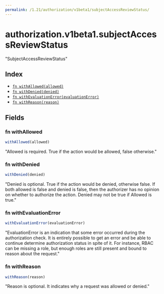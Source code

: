 ```yaml
---
permalink: /1.21/authorization/v1beta1/subjectAccessReviewStatus/
---
```


# authorization.v1beta1.subjectAccessReviewStatus

"SubjectAccessReviewStatus"

## Index

* [`fn withAllowed(allowed)`](#fn-withallowed)
* [`fn withDenied(denied)`](#fn-withdenied)
* [`fn withEvaluationError(evaluationError)`](#fn-withevaluationerror)
* [`fn withReason(reason)`](#fn-withreason)

## Fields

### fn withAllowed

```ts
withAllowed(allowed)
```

"Allowed is required. True if the action would be allowed, false otherwise."

### fn withDenied

```ts
withDenied(denied)
```

"Denied is optional. True if the action would be denied, otherwise false. If both allowed is false and denied is false, then the authorizer has no opinion on whether to authorize the action. Denied may not be true if Allowed is true."

### fn withEvaluationError

```ts
withEvaluationError(evaluationError)
```

"EvaluationError is an indication that some error occurred during the authorization check. It is entirely possible to get an error and be able to continue determine authorization status in spite of it. For instance, RBAC can be missing a role, but enough roles are still present and bound to reason about the request."

### fn withReason

```ts
withReason(reason)
```

"Reason is optional.  It indicates why a request was allowed or denied."